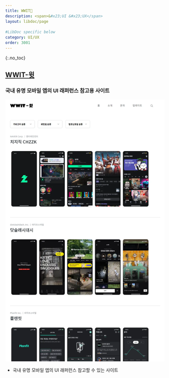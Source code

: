 ```yaml
---
title: WWIT🔗
description: <span>&#x23;UI &#x23;UX</span>
layout: libdoc/page

#LibDoc specific below
category: UI/UX
order: 3001
---
```

{:.no_toc}

## [WWIT-윗](https://wwit.design/)
### 국내 유명 모바일 앱의 UI 래퍼런스 참고용 사이트

![](/assets/Documents/Uiux/WWIT/1.webp)


* 국내 유명 모바일 앱의 UI 래퍼런스 참고할 수 있는 사이트